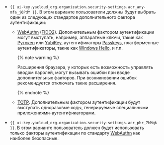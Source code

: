 * `{{ ui-key.yacloud_org.organization.security-settings.acr_any-mfa_j6PdY }}`. В этом варианте пользователи должны будут выбрать один из следующих стандартов дополнительного фактора аутентификации:

    * [WebAuthn](https://en.wikipedia.org/wiki/WebAuthn) ([FIDO2](https://en.wikipedia.org/wiki/FIDO_Alliance#FIDO2)). Дополнительным фактором аутентификации могут выступать, например, аппаратные ключи, такие как [Рутокен](https://www.rutoken.ru/) или [YubiKey](https://developers.yubico.com/Passkeys/), аутентификаторы [Passkeys](https://www.passkeys.com/), платформенные аутентификаторы, такие как [Windows Hello](https://www.microsoft.com/en-us/windows/tips/windows-hello), и т.п.

        {% note warning %}

        Расширения браузера, у которых есть возможность управлять вводом паролей, могут вызывать ошибки при вводе дополнительных факторов. При возникновении ошибок рекомендуется отключать такие расширения.

        {% endnote %}

    * [TOTP](https://ru.wikipedia.org/wiki/TOTP). Дополнительным фактором аутентификации будут выступать одноразовые коды, генерируемые специальными приложениями-аутентификаторами.
* `{{ ui-key.yacloud_org.organization.security-settings.acr_phr_7hMqk }}`. В этом варианте пользователь должен будет использовать только факторы аутентификации по стандарту [WebAuthn](https://en.wikipedia.org/wiki/WebAuthn) как наиболее безопасные.